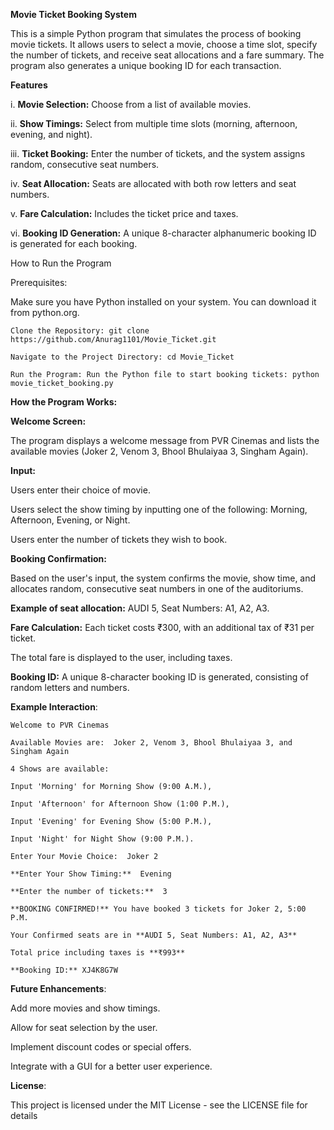 **Movie Ticket Booking System**

This is a simple Python program that simulates the process of booking movie tickets. It allows users to select a movie, choose a time slot, specify the number of tickets, and receive seat allocations and a fare summary. The program also generates a unique booking ID for each transaction.

**Features**

i. **Movie Selection:** Choose from a list of available movies.

ii. **Show Timings:** Select from multiple time slots (morning, afternoon, evening, and night).

iii. **Ticket Booking:** Enter the number of tickets, and the system assigns random, consecutive seat numbers.

iv. **Seat Allocation:** Seats are allocated with both row letters and seat numbers.

v. **Fare Calculation:** Includes the ticket price and taxes.

vi. **Booking ID Generation:** A unique 8-character alphanumeric booking ID is generated for each booking.

How to Run the Program

Prerequisites:

Make sure you have Python installed on your system. You can download it from python.org.

    Clone the Repository: git clone https://github.com/Anurag1101/Movie_Ticket.git

    Navigate to the Project Directory: cd Movie_Ticket

    Run the Program: Run the Python file to start booking tickets: python movie_ticket_booking.py

**How the Program Works:**

**Welcome Screen:** 

The program displays a welcome message from PVR Cinemas and lists the available movies (Joker 2, Venom 3, Bhool Bhulaiyaa 3, Singham Again).

**Input:**

Users enter their choice of movie.

Users select the show timing by inputting one of the following: Morning, Afternoon, Evening, or Night.

Users enter the number of tickets they wish to book.

**Booking Confirmation:**

Based on the user's input, the system confirms the movie, show time, and allocates random, consecutive seat numbers in one of the auditoriums.

**Example of seat allocation:** AUDI 5, Seat Numbers: A1, A2, A3.

**Fare Calculation:** Each ticket costs ₹300, with an additional tax of ₹31 per ticket.

The total fare is displayed to the user, including taxes.

**Booking ID:** A unique 8-character booking ID is generated, consisting of random letters and numbers.

**Example Interaction**:

    Welcome to PVR Cinemas

    Available Movies are:  Joker 2, Venom 3, Bhool Bhulaiyaa 3, and Singham Again

    4 Shows are available:

    Input 'Morning' for Morning Show (9:00 A.M.),
 
    Input 'Afternoon' for Afternoon Show (1:00 P.M.),
 
    Input 'Evening' for Evening Show (5:00 P.M.),
 
    Input 'Night' for Night Show (9:00 P.M.).

    Enter Your Movie Choice:  Joker 2

    **Enter Your Show Timing:**  Evening

    **Enter the number of tickets:**  3

    **BOOKING CONFIRMED!** You have booked 3 tickets for Joker 2, 5:00 P.M.

    Your Confirmed seats are in **AUDI 5, Seat Numbers: A1, A2, A3**

    Total price including taxes is **₹993**

    **Booking ID:** XJ4K8G7W

**Future Enhancements**:

Add more movies and show timings.

Allow for seat selection by the user.

Implement discount codes or special offers.

Integrate with a GUI for a better user experience.

**License**:

This project is licensed under the MIT License - see the LICENSE file for details




